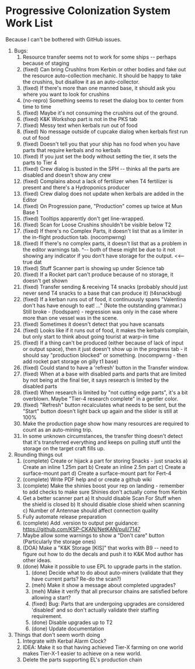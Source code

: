 # Progressive Colonization System Work List

Because I can't be bothered with GitHub issues.

1. Bugs:
   1.  Resource transfer seems not to work for some ships -- perhaps because of staging
   2.  (fixed) Can bring CrushIns from Kerbin or other bodies and fake out the resource auto-collection mechanic.  It should be happy
       to take the crushins, but disallow it as an auto-collector.
   3.  (fixed) If there's more than one manned base, it should ask you where you want to look for crushins
   4.  (no-repro) Something seems to reset the dialog box to center from time to time
   5.  (fixed) Maybe it's not consuming the crushins out of the ground.
   6.  (fixed) K&K Workshop part is not in the PKS tab
   7.  (fixed) Messy text when kerbals run out of food
   8.  (fixed) No message outside of cupcake dialog when kerbals first run out of food
   9.  (fixed) Doesn't tell you that your ship has no food when you have parts that require kerbals and no kerbals
   10. (fixed) If you just set the body without setting the tier, it sets the parts to Tier 4
   11. (fixed) Crew dialog is busted in the SPH -- thinks all the parts are disabled and doesn't show any crew
   12. (fixed) Complains about a lack of fertilizer when T4 fertilizer is present and there's a Hydroponics producer
   13. (fixed) Crew dialog does not update when kerbals are added in the Editor
   14. (fixed) On Progression pane, "Production" comes up twice at Mun Base 1
   15. (fixed) Tooltips apparently don't get line-wrapped.
   16. (fixed) Scan for Loose Crushins shouldn't be visible below T2
   17. (fixed) If there's no Complex Parts, it doesn't list that as a limiter in the in-flight production tab. (nocompwrng)
   18. (fixed) If there's no complex parts, it doesn't list that as a problem in the editor warnings tab.
       ^-- both of these might be due to it not showing any indicator if you don't have storage for the output. <<-- true dat
   19. (fixed) Stuff Scanner part is showing up under Science tab
   20. (fixed) If a Rocket part can't produce because of no storage, it doesn't get shown
   21. (fixed) Transfer sending & receiving T4 snacks  (probably should just never send T4 snacks to a base that
       can produce it) (t4snackbug)
   22. (fixed) If a kerban runs out of food, it continuously spans "Valentina don't has have enough to eat!  ..."
       (Note the outstanding grammar.)  Still broke - (foodspam) - regression was only in the case where more than
       one vessel was in the scene.
   23. (fixed) Sometimes it doesn't detect that you have scansats
   24. (fixed) Looks like if it runs out of food, it makes the kerbals complain, but only start to think about going tourist
       at warp-in time
   25. (fixed) If a thing can't be produced (either because of lack of input or output space), then it just doesn't show up
       in the progress tab - it should say "production blocked" or something. (nocompwrng - then add rocket part
       storage on gilly t1 base)
   26. (fixed) Could stand to have a 'refresh' button in the Transfer window.
   27. (fixed) When at a base with disabled parts and parts that are limited by not being at the final tier, it says
       research is limited by the disabled parts
   28. (fixed) When research is limited by "not cutting edge parts", it's a bit overblown.  Maybe "Tier-4 research complete"
       in a gentler color.
   29. (fixed) "Refresh" button recalculates what needs to be sent, but the "Start" button doesn't light back up again
       and the slider is still at 100%
   30. Make the production page show how many resources are required to count as an auto-mining trip.
   31. In some unknown circumstances, the transfer thing doesn't detect that it's transferred everything and keeps on
       pulling stuff until the storage on the target craft fills up.
2. Rounding things out
   1.  (complete) Create or hijack a part for storing Snacks - just snacks
       a) Create an inline 1.25m part
       b) Create an inline 2.5m part
       c) Create a surface-mount part
       d) Create a surface-mount part for Fert-4
   2.  (complete) Write PDF help and or create a github wiki
   3.  (complete) Make the shinies boost your rep on landing - remember to add checks to make sure Shinies don't actually come from Kerbin
   4.  Get a better scanner part
       a) It should disable Scan For Stuff when the shield is closed
       b) It should disable close shield when scanning
       c) Number of Antennae should affect connection quality
   5.  Fully automate release preparation
   6.  (complete) Add .version to output per guidance: https://github.com/KSP-CKAN/NetKAN/pull/7147
   7.  Maybe allow some warnings to show a "Don't care" button (Particularly the storage ones)
   8.  (DOA) Make a "K&K Storage [KIS]" that works with B9 -- need to figure out how to do the decals and push it to K&K
       Mod author has other ideas.
   9.  (done) Make it possible to use EPL to upgrade parts in the station.
       1.  (done) Decide what to do about auto-miners (validate that they have current parts?  Re-do the scan?)
       2.  (meh) Make it show a message about completed upgrades?
       3.  (meh) Make it verify that all precursor chains are satisfied before allowing a start?
       4.  (fixed) Bug: Parts that are undergoing upgrades are considered 'disabled' and so don't actually validate their staffing requirement.
       5.  (done) Disable upgrades up to T2
       6.  (done) Update documentation
3. Things that don't seem worth doing
   1.  Integrate with Kerbal Alarm Clock?
   2.  IDEA: Make it so that having achieved Tier-X farming on one world makes Tier-X-1 easier to achieve on a new world.
   3.  Delete the parts supporting EL's production chain
     
